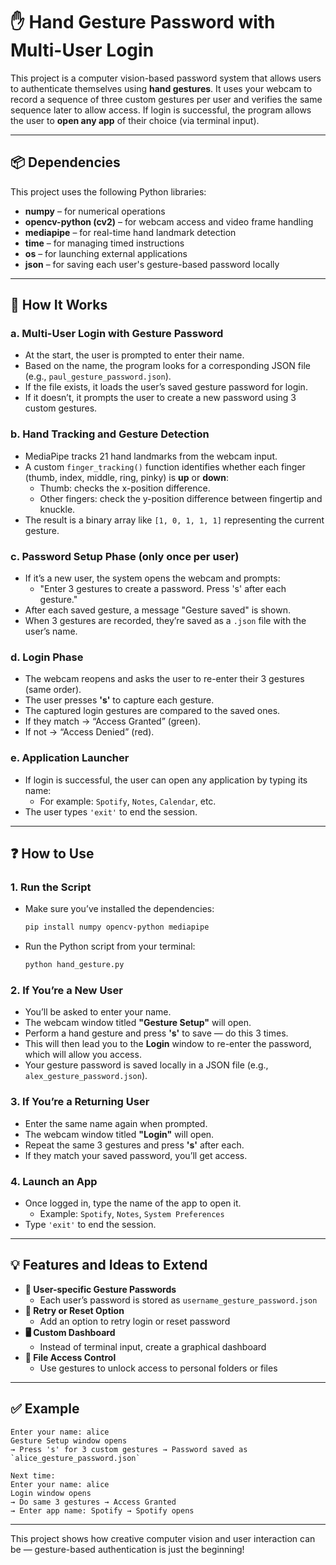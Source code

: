 # ✋ Hand Gesture Password with Multi-User Login

This project is a computer vision-based password system that allows users to authenticate themselves using **hand gestures**. It uses your webcam to record a sequence of three custom gestures per user and verifies the same sequence later to allow access. If login is successful, the program allows the user to **open any app** of their choice (via terminal input).

---

## 📦 Dependencies

This project uses the following Python libraries:

- **numpy** – for numerical operations
- **opencv-python (cv2)** – for webcam access and video frame handling
- **mediapipe** – for real-time hand landmark detection
- **time** – for managing timed instructions
- **os** – for launching external applications
- **json** – for saving each user's gesture-based password locally

---

## 🔁 How It Works

### a. Multi-User Login with Gesture Password
- At the start, the user is prompted to enter their name.
- Based on the name, the program looks for a corresponding JSON file (e.g., `paul_gesture_password.json`).
- If the file exists, it loads the user’s saved gesture password for login.
- If it doesn’t, it prompts the user to create a new password using 3 custom gestures.

### b. Hand Tracking and Gesture Detection
- MediaPipe tracks 21 hand landmarks from the webcam input.
- A custom `finger_tracking()` function identifies whether each finger (thumb, index, middle, ring, pinky) is **up** or **down**:
    - Thumb: checks the x-position difference.
    - Other fingers: check the y-position difference between fingertip and knuckle.
- The result is a binary array like `[1, 0, 1, 1, 1]` representing the current gesture.

### c. Password Setup Phase (only once per user)
- If it’s a new user, the system opens the webcam and prompts:
    - "Enter 3 gestures to create a password. Press 's' after each gesture."
- After each saved gesture, a message "Gesture saved" is shown.
- When 3 gestures are recorded, they’re saved as a `.json` file with the user’s name.

### d. Login Phase
- The webcam reopens and asks the user to re-enter their 3 gestures (same order).
- The user presses **'s'** to capture each gesture.
- The captured login gestures are compared to the saved ones.
- If they match → “Access Granted” (green).
- If not → “Access Denied” (red).

### e. Application Launcher
- If login is successful, the user can open any application by typing its name:
    - For example: `Spotify`, `Notes`, `Calendar`, etc.
- The user types `'exit'` to end the session.

---

## ❓ How to Use

### 1. Run the Script
- Make sure you’ve installed the dependencies:
  ```bash
  pip install numpy opencv-python mediapipe
  ```
- Run the Python script from your terminal:
  ```bash
  python hand_gesture.py
  ```

### 2. If You’re a New User
- You’ll be asked to enter your name.
- The webcam window titled **"Gesture Setup"** will open.
- Perform a hand gesture and press **'s'** to save — do this 3 times.
- This will then lead you to the **Login** window to re-enter the password, which will allow you access.
- Your gesture password is saved locally in a JSON file (e.g., `alex_gesture_password.json`).

### 3. If You’re a Returning User
- Enter the same name again when prompted.
- The webcam window titled **"Login"** will open.
- Repeat the same 3 gestures and press **'s'** after each.
- If they match your saved password, you’ll get access.

### 4. Launch an App
- Once logged in, type the name of the app to open it.
    - Example: `Spotify`, `Notes`, `System Preferences`
- Type `'exit'` to end the session.

---

## 💡 Features and Ideas to Extend

- **🔐 User-specific Gesture Passwords**
    - Each user’s password is stored as `username_gesture_password.json`
- **🔄 Retry or Reset Option**
    - Add an option to retry login or reset password
- **🖥️ Custom Dashboard**
    - Instead of terminal input, create a graphical dashboard
- **📁 File Access Control**
    - Use gestures to unlock access to personal folders or files

---

## ✅ Example

```
Enter your name: alice
Gesture Setup window opens
→ Press 's' for 3 custom gestures → Password saved as `alice_gesture_password.json`

Next time:
Enter your name: alice
Login window opens
→ Do same 3 gestures → Access Granted
→ Enter app name: Spotify → Spotify opens
```

---

This project shows how creative computer vision and user interaction can be — gesture-based authentication is just the beginning!